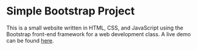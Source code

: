# Simple Bootstrap Project

This is a small website written in HTML, CSS, and JavaScript using the Bootstrap front-end framework for a web development class. A live demo can be found [here](https://web.engr.oregonstate.edu/~beckhamd/cs290/).
